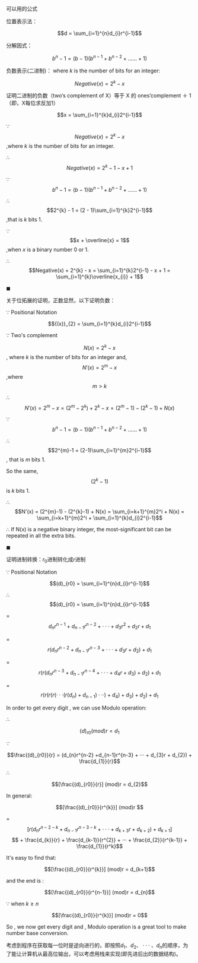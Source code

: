 可以用的公式

位置表示法：  

$$d = \sum_{i=1}^{n}d_{i}r^{i-1}$$

分解因式：

$$b^{n}-1 = (b-1)(b^{n-1}+b^{n-2}+……+1)$$

负数表示(二进制)：
where $k$ is the number of bits for an integer:

$$Negative(x) = 2^{k} - x$$

证明二进制的负数（two‘s complement of X）等于 X 的 ones’complement ＋ 1（即，X每位求反加1）

$$x = \sum_{i=1}^{k}d_{i}2^{i-1}$$

$\because$ 
$$Negative(x) = 2^{k} - x$$,where $k$ is the number of bits for an integer.

$\therefore$ 
$$Negative(x) = 2^{k} - 1 - x + 1$$

$\because$ 
$$b^{n}-1 = (b-1)(b^{n-1}+b^{n-2}+……+1)$$

$\therefore$ 
$$2^{k} - 1 = (2 - 1)\sum_{i=1}^{k}2^{i-1}$$,that is $k$ bits 1.

$\because$ 
$$x + \overline{x} = 1$$,when $x$ is a binary number $0$ or $1$.

$\therefore$ 
$$Negative(x) = 2^{k} - x = \sum_{i=1}^{k}2^{i-1} - x + 1 = \sum_{i=1}^{k}\overline{x_{i}} + 1$$

$\blacksquare$


关于位拓展的证明，正数显然，以下证明负数：

$\because$ Positional Notation 

$${(x)}_{2} = \sum_{i=1}^{k}d_{i}2^{i-1}$$

$\because$ Two's complement 

$$N(x) = 2^{k} - x$$, where $k$ is the number of bits for an integer and,
$$N'(x) = 2^{m} - x$$,where $$m > k$$

$\therefore$ 
$$N'(x) = 2^{m} - x = (2^{m} - 2^{k}) + 2^{k} - x = (2^{m}-1) - (2^{k}-1) + N(x)$$

$\because$ 
$$b^{n}-1 = (b-1)(b^{n-1}+b^{n-2}+……+1)$$

$\therefore$ 
$$2^{m}-1 = (2-1)\sum_{i=1}^{m}2^{i-1}$$, that is $m$ bits $1$.

So the same, 
$$(2^{k}-1)$$ is $k$ bits $1$.

$\therefore$ 
$$N'(x) = (2^{m}-1) - (2^{k}-1) + N(x) = \sum_{i=k+1}^{m}2^i + N(x) = \sum_{i=k+1}^{m}2^i + \sum_{i=1}^{k}d_{i}2^{i-1}$$

$\therefore$ If N(x) is a negative binary integer, the most-significant bit can be repeated in all the extra bits.

$\blacksquare$

证明进制转换：$r_{0}$进制转化成$r$进制

$\because$ Positional Notation 

$$(d)_{r0} = \sum_{i=1}^{n}d_{i}r^{i-1}$$

$\therefore$ 
$$(d)_{r0} = \sum_{i=1}^{n}d_{i}r^{i-1}$$ 

= $$d_{n}r^{n-1} + d_{n-1}r^{n-2} + ··· + d_{3}r^{2} + d_{2}r + d_{1}$$ 

= $$r(d_{n}r^{n-2} +d_{n-1}r^{n-3} + ··· + d_{3}r + d_{2}) + d_{1}$$ 

= $$r(r(d_{n}r^{n-3} +d_{n-1}r^{n-4} + ··· + d_{4}r + d_{3}) + d_{2}) + d_{1}$$

= $$r(r(r(r(···(r(d_{n}) +d_{n-1}) ··· ) + d_{4}) + d_{3}) + d_{2}) + d_{1}$$

In order to get every digit , we can use Modulo operation:

$\therefore$ 

$$(d)_{r0} (mod)r = d_{1}$$ 

$\because$ 

$$\frac{(d)_{r0}}{r} 
= (d_{n}r^{n-2} +d_{n-1}r^{n-3} + ··· + d_{3}r + d_{2}) + \frac{d_{1}}{r}$$

$\therefore$ 

$$[\frac{(d)_{r0}}{r}] (mod)r = d_{2}$$

In general:

$$[\frac{(d)_{r0}}{r^{k}}] (mod)r $$ 

= $$[r(d_{n}r^{n-2-k} +d_{n-1}r^{n-3-k} + ··· + d_{k+3}r + d_{k+2}) + d_{k+1}]$$
$$ + \frac{d_{k}}{r} + \frac{d_{k-1}}{r^{2}} + ··· + \frac{d_{2}}{r^{k-1}} + \frac{d_{1}}{r^k}$$

It's easy to find that:

$$[\frac{(d)_{r0}}{r^{k}}] (mod)r = d_{k+1}$$


and the end is :

$$[\frac{(d)_{r0}}{r^{n-1}}] (mod)r = d_{n}$$

$\because$ when $k \ge n$

$$[\frac{(d)_{r0}}{r^{k}}] (mod)r = 0$$

So , we now get every digit and , Modulo operation is a great tool to make number base conversion.

考虑到程序在获取每一位时是逆向进行的，即按照$d_{1}、d_{2}、···、d_{n}$的顺序，为了能让计算机从最高位输出，可以考虑用栈来实现(即先进后出的数据结构)。